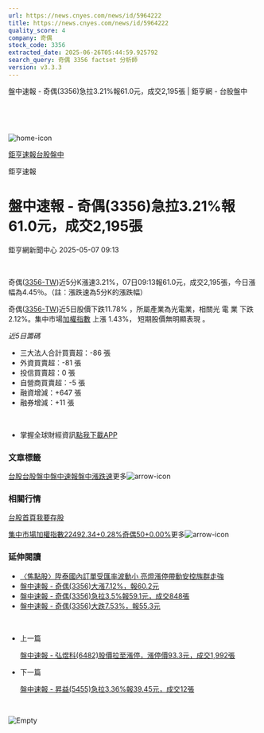 ```yaml
---
url: https://news.cnyes.com/news/id/5964222
title: https://news.cnyes.com/news/id/5964222
quality_score: 4
company: 奇偶
stock_code: 3356
extracted_date: 2025-06-26T05:44:59.925792
search_query: 奇偶 3356 factset 分析師
version: v3.3.3
---
```


盤中速報 - 奇偶(3356)急拉3.21%報61.0元，成交2,195張 | 鉅亨網 - 台股盤中

‌

‌

![home-icon](/assets/icons/breadCrumb/symbol-icon-home.svg)

[鉅亨速報](/news/cat/anue_live)[台股盤中](/news/cat/tw_live)

鉅亨速報

# 盤中速報 - 奇偶(3356)急拉3.21%報61.0元，成交2,195張

鉅亨網新聞中心 2025-05-07 09:13

‌

奇偶([3356-TW](https://www.cnyes.com/twstock/3356))近5分K漲速3.21%，07日09:13報61.0元，成交2,195張，今日漲幅為4.45％。（註：漲跌速為5分K的漲跌幅）

奇偶([3356-TW](https://www.cnyes.com/twstock/3356))近5日股價下跌11.78% ，所屬產業為光電業，相關光 電 業 下跌 2.12%。集中市場[加權指數](https://invest.cnyes.com/index/TWS/TSE01) 上漲 1.43%， 短期股價無明顯表現 。

*近5日籌碼*

* 三大法人合計買賣超：-86 張
* 外資買賣超：-81 張
* 投信買賣超：0 張
* 自營商買賣超：-5 張
* 融資增減：+647 張
* 融券增減：+11 張

‌

* 掌握全球財經資訊[點我下載APP](http://www.cnyes.com/app/?utm_source=mweb&utm_medium=HamMenuBanner&utm_campaign=fixed&utm_content=entr)

### 文章標籤

[台股](https://news.cnyes.com/tag/台股 "台股")[台股盤中](https://news.cnyes.com/tag/台股盤中 "台股盤中")[盤中速報](https://news.cnyes.com/tag/盤中速報 "盤中速報")[盤中漲跌速](https://news.cnyes.com/tag/盤中漲跌速 "盤中漲跌速")更多![arrow-icon](/assets/icons/arrows/arrow-down.svg)

### 相關行情

[台股首頁](https://www.cnyes.com/twstock)[我要存股](https://supr.link/8OHaU)

[集中市場加權指數22492.34+0.28%](https://invest.cnyes.com/index/TWS/TSE01)[奇偶50+0.00%](https://www.cnyes.com/twstock/3356)更多![arrow-icon](/assets/icons/arrows/arrow-down.svg)

### 延伸閱讀

* [〈焦點股〉陞泰國內訂單受匯率波動小 亮燈漲停帶動安控族群走強](/news/id/5962321)
* [盤中速報 - 奇偶(3356)大漲7.12%，報60.2元](/news/id/5961963)
* [盤中速報 - 奇偶(3356)急拉3.5%報59.1元，成交848張](/news/id/5961951)
* [盤中速報 - 奇偶(3356)大跌7.53%，報55.3元](/news/id/5960325)

‌

* 上一篇

  [盤中速報 - 弘煜科(6482)股價拉至漲停，漲停價93.3元，成交1,992張](/news/id/5964502)
* 下一篇

  [盤中速報 - 昇益(5455)急拉3.36%報39.45元，成交12張](/news/id/5962519)

‌

![Empty](/assets/icons/skeleton/empty-image.svg)

‌